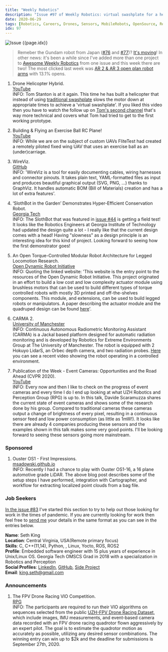 ```yaml
---
title: "Weekly Robotics"
description: "Issue #97 of Weekly Robotics: virtual swashplate for a helicopter, open source software for wiring diagrams, slow conservation robots, a mobile robot for radioactivity monitoring, event cameras, and more!"
date: 2020-06-29
tags: [Robotics, Careers, Drones, Sensors, MobileRobots, OpenSource, Research]
idx: 97
---
```

![Issue {{page.idx}}](/img/headers/{{page.idx}}.jpg "Issue {{page.idx}}")

> Remeber the Gundam robot from Japan ([#76](https://weeklyrobotics.com/weekly-robotics-76) and [#77](https://weeklyrobotics.com/weekly-robotics-77))? [It's moving](https://www.reddit.com/r/robotics/comments/hgalvk/d_the_gundam_robot_in_yokohama_japan_is_moving/)! In other news: it's been a while since I've added more than one project to [Awesome Weekly Robotics](https://github.com/msadowski/awesome-weekly-robotics) from one issue and this week there are two! The most clicked last week was [AR 2 & AR 3 open plan robot arms](https://www.anninrobotics.com/) with 13.1% opens.

1) Drone Helicopter Hybrid.
<br>[YouTube](https://youtu.be/d80oXSCcHTk)<br>
INFO: Tom Stanton is at it again. This time he has built a helicopter that instead of using [traditional swashplate](https://en.wikipedia.org/wiki/Swashplate_(aeronautics)) slows the motor down at appropriate times to achieve a 'virtual swashplate'. If you liked this video then you have to watch the follow up on [Tom's second channel](https://youtu.be/Y31BhQToh_U) that's way more technical and covers what Tom had tried to get to the first working prototype.

2) Building & Flying an Exercise Ball RC Plane!
<br>[YouTube](https://youtu.be/GgGxkxREIOs)<br>
INFO: While we are on the subject of custom UAVs FliteTest had created a remotely piloted fixed wing UAV that uses an exercise ball as an (under)carriage.

3) WireViz.
<br>[GitHub](https://github.com/formatc1702/WireViz)<br>
INFO: 'WireViz is a tool for easily documenting cables, wiring harnesses and connector pinouts. It takes plain text, YAML-formatted files as input and produces beautiful graphical output (SVG, PNG, ...) thanks to GraphViz. It handles automatic BOM (Bill of Materials) creation and has a lot of extra features'.

4) ‘SlothBot in the Garden’ Demonstrates Hyper-Efficient Conservation Robot.
<br>[Georgia Tech](http://news.gatech.edu/2020/06/16/slothbot-garden-demonstrates-hyper-efficient-conservation-robot)<br>
INFO: The SlothBot that was featured in [issue #44](https://weeklyrobotics.com/weekly-robotics-44) is getting a field test! It looks like the Robotics Engineers at Georgia Institute of Technology had updated the design quite a lot - I really like that the current design comes with a head! Having "slowness" as a design principle is an interesting idea for this kind of project. Looking forward to seeing how the first demonstrator goes!

5) An Open Torque-Controlled Modular Robot Architecture for Legged Locomotion Research.
<br>[Open Dynamic Robot Initiative](https://open-dynamic-robot-initiative.github.io/)<br>
INFO: Quoting the linked website: 'This website is the entry point to the resources of the Open Dynamic Robot Initiative. This project originated in an effort to build a low cost and low complexity actuator module using brushless motors that can be used to build different types of torque controlled robots with mostly 3D printed and off-the-shelves components. This module, and extensions, can be used to build legged robots or manipulators. A paper describing the actuator module and the quadruped design can be found [here](https://arxiv.org/abs/1910.00093)'.

6) CARMA 2.
<br>[University of Manchester](https://uomrobotics.com/robots/carma-2.html)<br>
INFO: Continuous Autonomous Radiometric Monitoring Assistant (CARMA) is a Jackal based platform designed for automatic radiation monitoring and is developed by Robotics for Extreme Environments Group at The University of Manchester. The robot is equipped with 2 Hokuyo LidarS, an Orbec depth camera, and two radiation probes. [Here](https://youtu.be/ZBr2DIpNeNI) you can see a recent video showing the robot operating in a controlled environment.

7) Publication of the Week - Event Cameras: Opportunities and the Road Ahead (CVPR 2020).
<br>[YouTube](https://youtu.be/6Sn9-M7qXLk)<br>
INFO: Every now and then I like to check on the progress of event cameras and every time I do I end up looking at what UZH Robotics and Perception Group (RPG) is up to. In this talk, Davide Scaramuzza shares the current state of event cameras and shows some of the research done by his group. Compared to traditional cameras these cameras output a change of brightness of every pixel, resulting in a continuous sensor feed and low power consumption (as little as 1mW!). It looks like there are already 4 companies producing these sensors and the examples shown in this talk makes some very good points. I'll be looking forward to seeing these sensors going more mainstream.

### Sponsored

1) Ouster OS1 - First Impressions.
<br>[msadowski.github.io](https://msadowski.github.io/ouster-os1-ros-review/)<br>
INFO: Recently I had a chance to play with Ouster OS1-16, a 16 plane automotive grade LiDAR. The above blog post describes some of the setup steps I have performed, integration with Cartographer, and workflow for extracting localized point clouds from a bag file.

### Job Seekers

[In the issue #83](https://weeklyrobotics.com/weekly-robotics-83) I've started this section to try to help out those looking for work in the times of pandemic. If you are currently looking for work then feel free to [send me](mailto:mat@weeklyrobotics.com) your details in the same format as you can see in the entries below.

**Name**: Seth King<br>
**Location**: Central Virginia,  USA(Remote primary focus)<br>
**Skills**:  C, C++(11,14), Python, , Linux, Yocto, ROS, ROS2<br>
**Profile**: Embedded software engineer with 15 plus years of experience in Unix/Linux OS. Georgia Tech OMSCS Grad in 2018 with a specialization in Robotics and Perception<br>
**Social Profiles**: [LinkedIn](https://www.linkedin.com/in/nerdking/), [GitHub](https://github.com/Neuromancer2701), [Side Project](https://openrover.com/#open)<br>
**Email**: king.seth@gmail.com<br>

### Announcements

1) The FPV Drone Racing VIO Competition.
<br>[RPG](https://uzh-rpg.github.io/IROS2020-FPV-VIO-Competition/)<br>
INFO: The participants are required to run their VIO algorithms on sequences selected from the public [UZH-FPV Drone Racing Dataset](http://rpg.ifi.uzh.ch/uzh-fpv.html), which include images, IMU measurements, and event-based camera data recorded with an FPV drone racing quadrotor flown aggressively by an expert pilot. The goal is to estimate the quadrotor motion as accurately as possible, utilizing any desired sensor combinations. The winning entry can win up to $2k and the deadline for submissions is September 27th, 2020.
